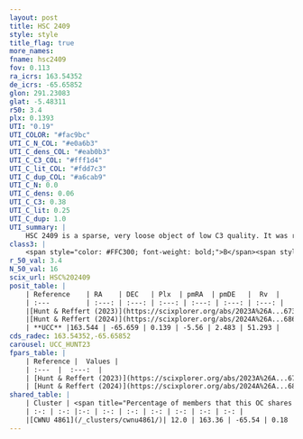 ```yaml
---
layout: post
title: HSC 2409
style: style
title_flag: true
more_names: 
fname: hsc2409
fov: 0.113
ra_icrs: 163.54352
de_icrs: -65.65852
glon: 291.23083
glat: -5.48311
r50: 3.4
plx: 0.1393
UTI: "0.19"
UTI_COLOR: "#fac9bc"
UTI_C_N_COL: "#e0a6b3"
UTI_C_dens_COL: "#eab0b3"
UTI_C_C3_COL: "#fff1d4"
UTI_C_lit_COL: "#fdd7c3"
UTI_C_dup_COL: "#a6cab9"
UTI_C_N: 0.0
UTI_C_dens: 0.06
UTI_C_C3: 0.38
UTI_C_lit: 0.25
UTI_C_dup: 1.0
UTI_summary: |
    HSC 2409 is a sparse, very loose object of low C3 quality. It was recently reported in the literature. This object shares a small percentage of members with a later reported entry.<br><br><span style="color: #99180f; font-weight: bold;">Warning: </span>contains less than 25 stars with <i>P>0.5</i> estimated.
class3: |
    <span style="color: #FFC300; font-weight: bold;">B</span><span style="color: red; font-weight: bold;">C</span>
r_50_val: 3.4
N_50_val: 16
scix_url: HSC%202409
posit_table: |
    | Reference    | RA    | DEC   | Plx  | pmRA  | pmDE   |  Rv  |
    | :---         | :---: | :---: | :---: | :---: | :---: | :---: |
    |[Hunt & Reffert (2023)](https://scixplorer.org/abs/2023A%26A...673A.114H) | 163.541 | -65.671 | 0.138 | -5.584 | 2.499 | 51.174 |
    |[Hunt & Reffert (2024)](https://scixplorer.org/abs/2024A%26A...686A..42H) | 163.541 | -65.671 | 0.138 | -5.584 | 2.499 | 51.174 |
    | **UCC** |163.544 | -65.659 | 0.139 | -5.56 | 2.483 | 51.293 | 
cds_radec: 163.54352,-65.65852
carousel: UCC_HUNT23
fpars_table: |
    | Reference |  Values |
    | :---  |  :---:  |
    | [Hunt & Reffert (2023)](https://scixplorer.org/abs/2023A%26A...673A.114H) | `AV50=1.348, diffAV50=1.249, MOD50=13.937, logAge50=9.633` |
    | [Hunt & Reffert (2024)](https://scixplorer.org/abs/2024A%26A...686A..42H) | `MassJ=942.026` |
shared_table: |
    | Cluster | <span title="Percentage of members that this OC shares with the ones listed">%</span>   | RA   | DEC   | Plx   | pmRA  | pmDE  | Rv | UTI |
    | :-: | :-: |:-: | :-: | :-: | :-: | :-: | :-: | :-: |
    |[CWNU 4861](/_clusters/cwnu4861/)| 12.0 | 163.36 | -65.54 | 0.18 | -5.83 | 2.42 | 24.13 |0.03 |
---
```

